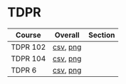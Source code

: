 # TDPR

| Course | Overall | Section |
| ------ | ------- | ------- |
| TDPR 102 | [csv](https://github.com/UCSD-Historical-Enrollment-Data/2024Winter/blob/main/overall/TDPR%20102.csv), [png](https://raw.githubusercontent.com/UCSD-Historical-Enrollment-Data/2024Winter/main/plot_overall/TDPR%20102.png) |  |
| TDPR 104 | [csv](https://github.com/UCSD-Historical-Enrollment-Data/2024Winter/blob/main/overall/TDPR%20104.csv), [png](https://raw.githubusercontent.com/UCSD-Historical-Enrollment-Data/2024Winter/main/plot_overall/TDPR%20104.png) |  |
| TDPR 6 | [csv](https://github.com/UCSD-Historical-Enrollment-Data/2024Winter/blob/main/overall/TDPR%206.csv), [png](https://raw.githubusercontent.com/UCSD-Historical-Enrollment-Data/2024Winter/main/plot_overall/TDPR%206.png) |  |
